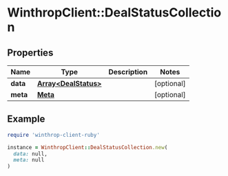 # WinthropClient::DealStatusCollection

## Properties

| Name | Type | Description | Notes |
| ---- | ---- | ----------- | ----- |
| **data** | [**Array&lt;DealStatus&gt;**](DealStatus.md) |  | [optional] |
| **meta** | [**Meta**](Meta.md) |  | [optional] |

## Example

```ruby
require 'winthrop-client-ruby'

instance = WinthropClient::DealStatusCollection.new(
  data: null,
  meta: null
)
```

